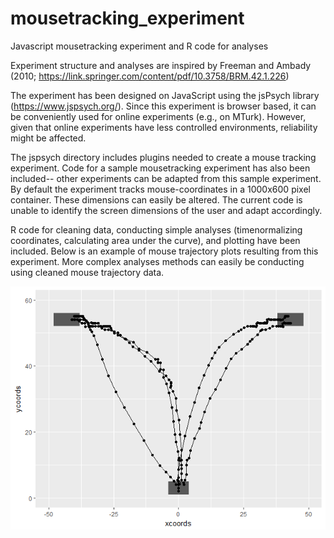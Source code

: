 # mousetracking_experiment
Javascript mousetracking experiment and R code for analyses

Experiment structure and analyses are inspired by Freeman and Ambady (2010; https://link.springer.com/content/pdf/10.3758/BRM.42.1.226)

The experiment has been designed on JavaScript using the jsPsych library (https://www.jspsych.org/). Since this experiment is browser based, it can be conveniently used for online experiments (e.g., on MTurk). However, given that online experiments have less controlled environments, reliability might be affected.

The jspsych directory includes plugins needed to create a mouse tracking experiment. Code for a sample mousetracking experiment has also been included-- other experiments can be adapted from this sample experiment. By default the experiment tracks mouse-coordinates in a 1000x600 pixel container. These dimensions can easily be altered. The current code is unable to identify the screen dimensions of the user and adapt accordingly. 

R code for cleaning data, conducting simple analyses (timenormalizing coordinates, calculating area under the curve), and plotting have been included. Below is an example of mouse trajectory plots resulting from this experiment. More complex analyses methods can easily be conducting using cleaned mouse trajectory data.

![mt_fig](mt_fig.png)
